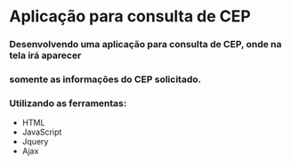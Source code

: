 # Aplicação para consulta de CEP

### Desenvolvendo uma aplicação para consulta de CEP, onde na tela irá aparecer
### somente as informações do CEP solicitado.

### Utilizando as ferramentas:

* HTML
* JavaScript
* Jquery
* Ajax

